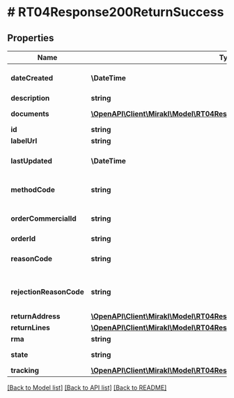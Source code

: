 # # RT04Response200ReturnSuccess

## Properties

Name | Type | Description | Notes
------------ | ------------- | ------------- | -------------
**dateCreated** | **\DateTime** | Return creation date | [optional]
**description** | **string** | Description | [optional]
**documents** | [**\OpenAPI\Client\Mirakl\Model\RT04Response200ReturnSuccessDocuments[]**](RT04Response200ReturnSuccessDocuments.md) | Return documents | [optional]
**id** | **string** | Return id | [optional]
**labelUrl** | **string** | Label URL | [optional]
**lastUpdated** | **\DateTime** | Return last updated date | [optional]
**methodCode** | **string** | Return method code | [optional]
**orderCommercialId** | **string** | Order commercial id | [optional]
**orderId** | **string** | Order id | [optional]
**reasonCode** | **string** | Return reason code | [optional]
**rejectionReasonCode** | **string** | Return rejection reason code | [optional]
**returnAddress** | [**\OpenAPI\Client\Mirakl\Model\RT04Response200ReturnSuccessReturnAddress**](RT04Response200ReturnSuccessReturnAddress.md) |  | [optional]
**returnLines** | [**\OpenAPI\Client\Mirakl\Model\RT04Response200ReturnSuccessReturnLines[]**](RT04Response200ReturnSuccessReturnLines.md) | Return lines | [optional]
**rma** | **string** | Return RMA | [optional]
**state** | **string** | Return state | [optional]
**tracking** | [**\OpenAPI\Client\Mirakl\Model\RT04Response200ReturnSuccessTracking**](RT04Response200ReturnSuccessTracking.md) |  | [optional]

[[Back to Model list]](../../README.md#models) [[Back to API list]](../../README.md#endpoints) [[Back to README]](../../README.md)

